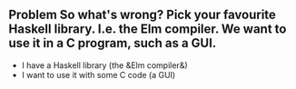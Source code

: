 Problem
So what's wrong? Pick your favourite Haskell library. I.e. the Elm compiler. We want to use it in a C program, such as a GUI.
---

- I have a Haskell library               (the &Elm compiler&)
- I want to use it with some C code      (a GUI)
